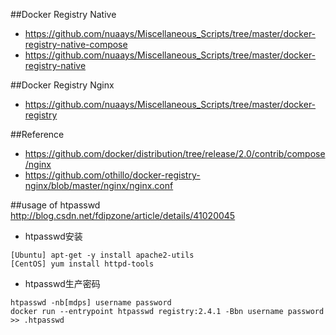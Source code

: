 


##Docker Registry Native
* https://github.com/nuaays/Miscellaneous_Scripts/tree/master/docker-registry-native-compose
* https://github.com/nuaays/Miscellaneous_Scripts/tree/master/docker-registry-native

##Docker Registry Nginx
* https://github.com/nuaays/Miscellaneous_Scripts/tree/master/docker-registry



##Reference
* https://github.com/docker/distribution/tree/release/2.0/contrib/compose/nginx
* https://github.com/othillo/docker-registry-nginx/blob/master/nginx/nginx.conf




##usage of htpasswd
http://blog.csdn.net/fdipzone/article/details/41020045

* htpasswd安装
```
[Ubuntu] apt-get -y install apache2-utils
[CentOS] yum install httpd-tools

```

* htpasswd生产密码

```
htpasswd -nb[mdps] username password
docker run --entrypoint htpasswd registry:2.4.1 -Bbn username password >> .htpasswd

```
